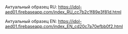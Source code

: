 Актуальный образец RU: https://idol-aed01.firebaseapp.com/index_RU_cc7b2c1f89e3f81d.html

Актуальный образец EN: https://idol-aed01.firebaseapp.com/index_EN_cd20c7a70efbb0f2.html

